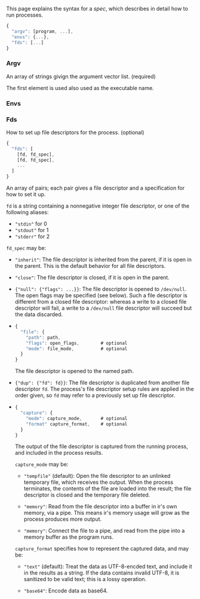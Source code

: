 This page explains the syntax for a _spec_, which describes in detail how to run
processes.

```js
{
  "argv": [program, ...],
  "envs": {...},
  "fds": [...]
}
```

### Argv

An array of strings givign the argument vector list.  (required)

The first element is used also used as the executable name.


### Envs


### Fds

How to set up file descriptors for the process.  (optional)

```js
{
  "fds": [
    [fd, fd_spec],
    [fd, fd_spec],
    ...
  ]
}
```

An array of pairs; each pair gives a file descriptor and a specification for how
to set it up.

`fd` is a string containing a nonnegative integer file descriptor, or one of the
following aliases:
- `"stdin"` for 0
- `"stdout"` for 1
- `"stderr"` for 2

`fd_spec` may be:

- `"inherit"`: The file descriptor is inherited from the parent, if it is open
  in the parent.  This is the default behavior for all file descriptors.
  
- `"close"`: The file descriptor is closed, if it is open in the parent.

- `{"null": {"flags": ...}}`: The file descriptor is opened to `/dev/null`.  The
  open flags may be specified (see below).  Such a file descriptor is different
  from a closed file descriptor: whereas a write to a closed file descriptor
  will fail, a write to a `/dev/null` file descriptor will succeed but the data
  discarded.

- 
    ```js
    {
      "file": {
        "path": path,
        "flags": open_flags,        # optional
        "mode": file_mode,          # optional
      }
    }
    ```
  The file descriptor is opened to the named path.

- `{"dup": {"fd": fd}}`: The file descriptor is duplicated from another file
  descriptor `fd`.  The process's file descriptor setup rules are applied in the
  order given, so `fd` may refer to a previously set up file descriptor.

-
    ```js
    {
      "capture": {
        "mode": capture_mode,       # optional
        "format" capture_format,    # optional
      }
    }
    ```
  The output of the file descriptor is captured from the running process, and
  included in the process results.
    
  `capture_mode` may be: 

  - `"tempfile"` (default): Open the file descriptor to an unlinked temporary
    file, which receives the output.  When the process terminates, the contents
    of the file are loaded into the result; the file descriptor is closed and
    the temporary file deleted.
    
  - `"memory"`: Read from the file descriptor into a buffer in ir's own memory,
    via a pipe.  This means ir's memory usage will grow as the process produces
    more output.
    
  - `"memory"`: Connect the file to a pipe, and read from the pipe into a memory
    buffer as the program runs.

  `capture_format` specifies how to represent the captured data, and may be:
  
  - `"text"` (default): Treat the data as UTF-8-encded text, and include it in
    the results as a string.  If the data contains invalid UTF-8, it is
    sanitized to be valid text; this is a lossy operation.
    
  - `"base64"`: Encode data as base64.

